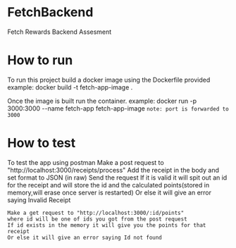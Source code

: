 # FetchBackend
Fetch Rewards Backend Assesment


# How to run

To run this project build a docker image using the Dockerfile provided
example: docker build -t fetch-app-image .

Once the image is built run the container.
example:
docker run -p 3000:3000 --name fetch-app fetch-app-image
`note: port is forwarded to 3000`

# How to test

To test the app using postman
    Make a post request to "http://localhost:3000/receipts/process"
    Add the receipt in the body and set format to JSON (in raw)
    Send the request
    If it is valid it will spit out an id for the receipt and will store the id and the calculated points(stored in memory,will erase once server is restarted)
    Or else it will give an error saying Invalid Receipt

    Make a get request to "http://localhost:3000/:id/points"
    where id will be one of ids you got from the post request
    If id exists in the memory it will give you the points for that receipt 
    Or else it will give an error saying Id not found

